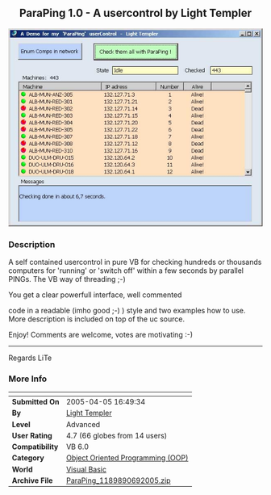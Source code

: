 ﻿<div align="center">

## ParaPing 1\.0 \- A usercontrol by Light Templer

<img src="PIC200569124174376.jpg">
</div>

### Description

A self contained usercontrol in pure VB for checking hundreds or thousands computers for 'running' or 'switch off' within a few seconds by parallel PINGs. The VB way of threading ;-)

You get a clear powerfull interface, well commented

code in a readable (imho good ;-) ) style and two examples how to use. More description is included on top of the uc source.

Enjoy! Comments are welcome, votes are motivating :-)

----

Regards LiTe
 
### More Info
 


<span>             |<span>
---                |---
**Submitted On**   |2005-04-05 16:49:34
**By**             |[Light Templer](https://github.com/Planet-Source-Code/PSCIndex/blob/master/ByAuthor/light-templer.md)
**Level**          |Advanced
**User Rating**    |4.7 (66 globes from 14 users)
**Compatibility**  |VB 6\.0
**Category**       |[Object Oriented Programming \(OOP\)](https://github.com/Planet-Source-Code/PSCIndex/blob/master/ByCategory/object-oriented-programming-oop__1-47.md)
**World**          |[Visual Basic](https://github.com/Planet-Source-Code/PSCIndex/blob/master/ByWorld/visual-basic.md)
**Archive File**   |[ParaPing\_1189890692005\.zip](https://github.com/Planet-Source-Code/light-templer-paraping-1-0-a-usercontrol-by-light-templer__1-61005/archive/master.zip)








